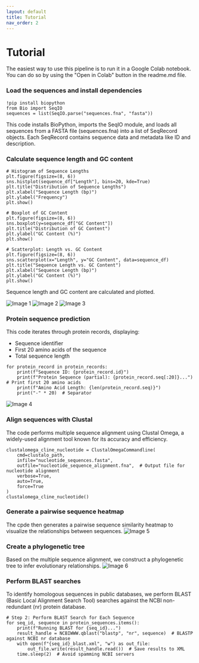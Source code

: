 ```yaml
---
layout: default
title: Tutorial
nav_order: 2
---
```


# Tutorial

The easiest way to use this pipeline is to run it in a Google Colab notebook. You can do so by using the "Open in Colab" button in the readme.md file.

### Load the sequences and install dependencies

```
!pip install biopython
from Bio import SeqIO
sequences = list(SeqIO.parse("sequences.fna", "fasta"))
```
This code installs BioPython, imports the SeqIO module, and loads all sequences from a FASTA file (sequences.fna) into a list of SeqRecord objects. Each SeqRecord contains sequence data and metadata like ID and description.

### Calculate sequence length and GC content

```
# Histogram of Sequence Lengths
plt.figure(figsize=(8, 6))
sns.histplot(sequence_df["Length"], bins=20, kde=True)
plt.title("Distribution of Sequence Lengths")
plt.xlabel("Sequence Length (bp)")
plt.ylabel("Frequency")
plt.show()

# Boxplot of GC Content
plt.figure(figsize=(8, 6))
sns.boxplot(y=sequence_df["GC Content"])
plt.title("Distribution of GC Content")
plt.ylabel("GC Content (%)")
plt.show()

# Scatterplot: Length vs. GC Content
plt.figure(figsize=(8, 6))
sns.scatterplot(x="Length", y="GC Content", data=sequence_df)
plt.title("Sequence Length vs. GC Content")
plt.xlabel("Sequence Length (bp)")
plt.ylabel("GC Content (%)")
plt.show()
```

Sequence length and GC content are calculated and plotted.

![Image 1](image1.png)
![Image 2](image2.png)
![Image 3](image3.png)

### Protein sequence prediction
This code iterates through protein records, displaying:

- Sequence identifier
- First 20 amino acids of the sequence
- Total sequence length
```
for protein_record in protein_records:
    print(f"Sequence ID: {protein_record.id}")
    print(f"Protein Sequence (partial): {protein_record.seq[:20]}...")  # Print first 20 amino acids
    print(f"Amino Acid Length: {len(protein_record.seq)}")
    print("-" * 20)  # Separator
```
![Image 4](protein_prediction_ss.png)

### Align sequences with Clustal
The code performs multiple sequence alignment using Clustal Omega, a widely-used alignment tool known for its accuracy and efficiency.
```
clustalomega_cline_nucleotide = ClustalOmegaCommandline(
    cmd=clustalo_path,
    infile="nucleotide_sequences.fasta",
    outfile="nucleotide_sequence_alignment.fna",  # Output file for nucleotide alignment
    verbose=True,
    auto=True,
    force=True
)
clustalomega_cline_nucleotide()
```
### Generate a pairwise sequence heatmap
The cpde then generates a pairwise sequence similarity heatmap to visualize the relationships between sequences.
![Image 5](dendogram.png)

### Create a phylogenetic tree
Based on the multiple sequence alignment, we construct a phylogenetic tree to infer evolutionary relationships.
![Image 6](tree.png)

### Perform BLAST searches
To identify homologous sequences in public databases, we perform BLAST (Basic Local Alignment Search Tool) searches against the NCBI non-redundant (nr) protein database.
```
# Step 2: Perform BLAST Search for Each Sequence
for seq_id, sequence in protein_sequences.items():
    print(f"Running BLAST for {seq_id}...")
    result_handle = NCBIWWW.qblast("blastp", "nr", sequence)  # BLASTP against NCBI nr database
    with open(f"{seq_id}_blast.xml", "w") as out_file:
        out_file.write(result_handle.read())  # Save results to XML
    time.sleep(2)  # Avoid spamming NCBI servers
```

